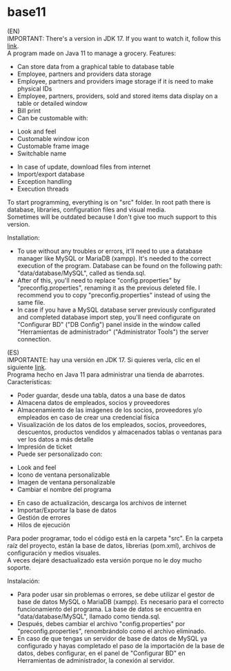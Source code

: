 # base11
(EN)<br>
IMPORTANT: There's a version in JDK 17. If you want to watch it, follow this [link](https://github.com/technolygames/base-17).<br>
A program made on Java 11 to manage a grocery. Features:
- Can store data from a graphical table to database table
- Employee, partners and providers data storage
- Employee, partners and providers image storage if it is need to make physical IDs
- Employee, partners, providers, sold and stored items data display on a table or detailed window
- Bill print
- Can be customable with:
* Look and feel
* Customable window icon
* Customable frame image
* Switchable name
- In case of update, download files from internet
- Import/export database
- Exception handling
- Execution threads

To start programming, everything is on "src" folder. In root path there is database, libraries, configuration files and visual media.<br>
Sometimes will be outdated because I don't give too much support to this version.

Installation:

- To use without any troubles or errors, it'll need to use a database manager like MySQL or MariaDB (xampp). It's needed to the correct execution of the program. Database can be found on the following path: "data/database/MySQL", called as tienda.sql.
- After of this, you'll need to replace "config.properties" by "preconfig.properties", renaming it as the previous deleted file. I recommend you to copy "preconfig.properties" instead of using the same file.
- In case if you have a MySQL database server previously configurated and completed database import step, you'll need configurate on "Configurar BD" ("DB Config") panel inside in the window called "Herramientas de administrador" ("Administrator Tools") the server connection.

(ES)<br>
IMPORTANTE: hay una versión en JDK 17. Si quieres verla, clic en el siguiente [link](https://github.com/technolygames/base-17).<br>
Programa hecho en Java 11 para administrar una tienda de abarrotes. Características:
- Poder guardar, desde una tabla, datos a una base de datos
- Almacena datos de empleados, socios y proveedores
- Almacenamiento de las imágenes de los socios, proveedores y/o empleados en caso de crear una credencial física
- Visualización de los datos de los empleados, socios, proveedores, descuentos, productos vendidos y almacenados tablas o ventanas para ver los datos a más detalle
- Impresión de ticket
- Puede ser personalizado con:
* Look and feel
* Icono de ventana personalizable
* Imagen de ventana personalizable 
* Cambiar el nombre del programa
- En caso de actualización, descarga los archivos de internet
- Importar/Exportar la base de datos
- Gestión de errores
- Hilos de ejecución

Para poder programar, todo el código está en la carpeta "src". En la carpeta raíz del proyecto, están la base de datos, librerias (pom.xml), archivos de configuración y medios visuales.<br>
A veces dejaré desactualizado esta versión porque no le doy mucho soporte.

Instalación:

- Para poder usar sin problemas o errores, se debe utilizar el gestor de base de datos MySQL o MariaDB (xampp). Es necesario para el correcto funcionamiento del programa. La base de datos se encuentra en "data/database/MySQL", llamado como tienda.sql.
- Después, debes cambiar el archivo "config.properties" por "preconfig.properties", renombrándolo como el archivo eliminado.
- En caso de que tengas un servidor de base de datos de MySQL ya configurado y hayas completado el paso de la importación de la base de datos, debes configurar, en el panel de "Configurar BD" en Herramientas de administrador, la conexión al servidor.
